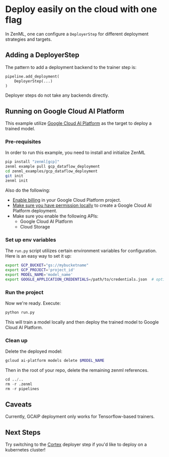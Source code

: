 # Deploy easily on the cloud with one flag
In ZenML, one can configure a `DeployerStep` for different deployment strategies and targets.

## Adding a DeployerStep
The pattern to add a deployment backend to the trainer step is:

```python
pipeline.add_deployment(
    DeployerStep(...)
)
```
Deployer steps do not take any backends directly.

## Running on Google Cloud AI Platform
This example utilize [Google Cloud AI Platform](https://cloud.google.com/dataflow) as the target to deploy 
a trained model.

### Pre-requisites
In order to run this example, you need to install and initialize ZenML

```bash
pip install "zenml[gcp]"
zenml example pull gcp_dataflow_deployment
cd zenml_examples/gcp_dataflow_deployment
git init
zenml init
```

Also do the following:

* [Enable billing](https://cloud.google.com/billing/docs/how-to/modify-project#enable_billing_for_a_project) in your Google Cloud Platform project.
* [Make sure you have permission locally](https://cloud.google.com/ai-platform/prediction/docs/deploying-models) to create a Google Cloud AI Platform deployment.
* Make sure you enable the following APIs:
  * Google Cloud AI Platform
  * Cloud Storage

### Set up env variables
The `run.py` script utilizes certain environment variables for configuration. 
Here is an easy way to set it up:

```bash
export GCP_BUCKET="gs://mybucketname"
export GCP_PROJECT='project_id'
export MODEL_NAME='model_name'
export GOOGLE_APPLICATION_CREDENTIALS=/path/to/credentials.json  # optional for permissions to launch dataflow jobs
```

### Run the project
Now we're ready. Execute:

```bash
python run.py
```
This will train a model locally and then deploy the trained model to Google Cloud AI Platform.

### Clean up
Delete the deployed model:

```bash
gcloud ai-platform models delete $MODEL_NAME
```
Then in the root of your repo, delete the remaining zenml references.

```python
cd ../..
rm -r .zenml
rm -r pipelines
```

## Caveats
Currently, GCAIP deployment only works for Tensorflow-based trainers.

## Next Steps
Try switching to the [Cortex](../cortex) deployer step if you'd like to deploy on a kubernetes cluster!